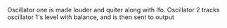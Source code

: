 Oscillator one is made louder and quiter along with lfo. Oscillator 2 tracks oscillator 1's level with balance, and is then sent to output